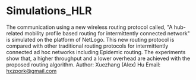 # Simulations_HLR
The communication using a new wireless routing protocol called, "A hub-related mobility profile based routing for intermittently connected network" is simulated on the platform of NetLogo. This new routing protocol is compared with other traditional routing protocols for intermittently connected ad hoc networks including Epidemic routing. The experiments show that, a higher throughput and a lower overhead are achieved with the proposed routing algorithm.
Author: Xuezhang (Alex) Hu Email: hxzpork@gmail.com